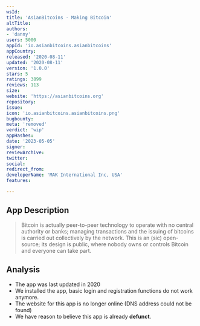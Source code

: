 ```yaml
---
wsId: 
title: 'AsianBitcoins - Making Bitcoin'
altTitle: 
authors:
- 'danny'
users: 5000
appId: 'io.asianbitcoins.asianbitcoins'
appCountry: 
released: '2020-08-11'
updated: '2020-08-11'
version: '1.0.0'
stars: 5
ratings: 3899
reviews: 113
size: 
website: 'https://asianbitcoins.org'
repository: 
issue: 
icon: 'io.asianbitcoins.asianbitcoins.png'
bugbounty: 
meta: 'removed'
verdict: 'wip'
appHashes: 
date: '2023-05-05'
signer: 
reviewArchive: 
twitter: 
social: 
redirect_from: 
developerName: 'MAK International Inc, USA'
features: 

---
```


## App Description 

> Bitcoin is actually peer-to-peer technology to operate with no central authority or banks; managing transactions and the issuing of bitcoins is carried out collectively by the network. This is an (sic) open-source; its design is public, where nobody owns or controls Bitcoin and everyone can take part.

## Analysis 

- The app was last updated in 2020 
- We installed the app, basic login and registration functions do not work anymore. 
- The website for this app is no longer online (DNS address could not be found)
- We have reason to believe this app is already **defunct**.
